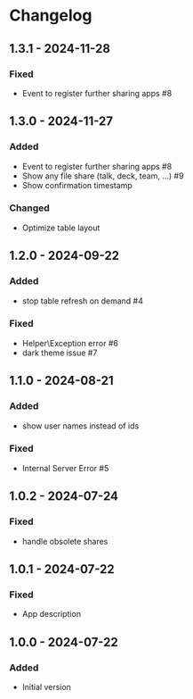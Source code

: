 # Changelog

## 1.3.1 - 2024-11-28
### Fixed
- Event to register further sharing apps #8

## 1.3.0 - 2024-11-27
### Added
- Event to register further sharing apps #8
- Show any file share (talk, deck, team, ...) #9
- Show confirmation timestamp

### Changed
- Optimize table layout

## 1.2.0 - 2024-09-22
### Added
- stop table refresh on demand #4

### Fixed
- Helper\Exception error #6
- dark theme issue #7

## 1.1.0 - 2024-08-21
### Added
- show user names instead of ids

### Fixed
- Internal Server Error #5

## 1.0.2 - 2024-07-24
### Fixed
- handle obsolete shares

## 1.0.1 - 2024-07-22
### Fixed
- App description

## 1.0.0 - 2024-07-22
### Added
- Initial version